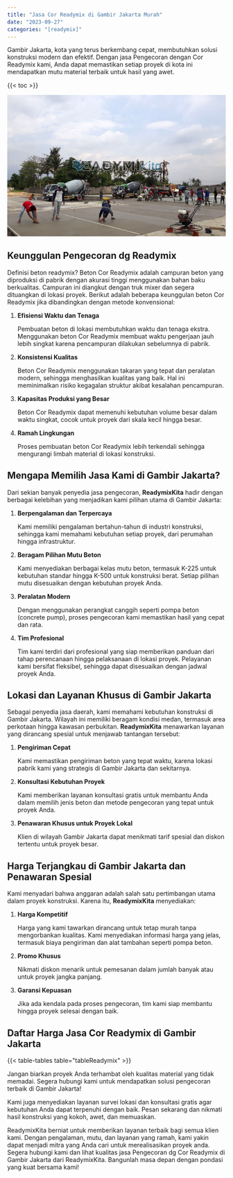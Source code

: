 ```yaml
---
title: "Jasa Cor Readymix di Gambir Jakarta Murah"
date: "2023-09-27"
categories: "[readymix]"
---
```


Gambir Jakarta, kota yang terus berkembang cepat, membutuhkan solusi konstruksi modern dan efektif. Dengan jasa Pengecoran dengan Cor Readymix kami, Anda dapat memastikan setiap proyek di kota ini mendapatkan mutu material terbaik untuk hasil yang awet.

{{< toc >}}

![Jasa Cor Readymix di Gambir Jakarta Murah](/images/readymix/cor-readymix-03.jpg)

## Keunggulan Pengecoran dg Readymix

Definisi beton readymix? Beton Cor Readymix adalah campuran beton yang diproduksi di pabrik dengan akurasi tinggi menggunakan bahan baku berkualitas. Campuran ini diangkut dengan truk mixer dan segera dituangkan di lokasi proyek. Berikut adalah beberapa keunggulan beton Cor Readymix jika dibandingkan dengan metode konvensional:

1. **Efisiensi Waktu dan Tenaga**

   Pembuatan beton di lokasi membutuhkan waktu dan tenaga ekstra. Menggunakan beton Cor Readymix membuat waktu pengerjaan jauh lebih singkat karena pencampuran dilakukan sebelumnya di pabrik.

2. **Konsistensi Kualitas**

   Beton Cor Readymix menggunakan takaran yang tepat dan peralatan modern, sehingga menghasilkan kualitas yang baik. Hal ini meminimalkan risiko kegagalan struktur akibat kesalahan pencampuran.

3. **Kapasitas Produksi yang Besar**

   Beton Cor Readymix dapat memenuhi kebutuhan volume besar dalam waktu singkat, cocok untuk proyek dari skala kecil hingga besar.

4. **Ramah Lingkungan**

   Proses pembuatan beton Cor Readymix lebih terkendali sehingga mengurangi limbah material di lokasi konstruksi.

## Mengapa Memilih Jasa Kami di Gambir Jakarta?

Dari sekian banyak penyedia jasa pengecoran, **ReadymixKita** hadir dengan berbagai kelebihan yang menjadikan kami pilihan utama di Gambir Jakarta:

1. **Berpengalaman dan Terpercaya**

   Kami memiliki pengalaman bertahun-tahun di industri konstruksi, sehingga kami memahami kebutuhan setiap proyek, dari perumahan hingga infrastruktur.

2. **Beragam Pilihan Mutu Beton**

   Kami menyediakan berbagai kelas mutu beton, termasuk K-225 untuk kebutuhan standar hingga K-500 untuk konstruksi berat. Setiap pilihan mutu disesuaikan dengan kebutuhan proyek Anda.

3. **Peralatan Modern**

   Dengan menggunakan perangkat canggih seperti pompa beton (concrete pump), proses pengecoran kami memastikan hasil yang cepat dan rata.

4. **Tim Profesional**

   Tim kami terdiri dari profesional yang siap memberikan panduan dari tahap perencanaan hingga pelaksanaan di lokasi proyek. Pelayanan kami bersifat fleksibel, sehingga dapat disesuaikan dengan jadwal proyek Anda.

## Lokasi dan Layanan Khusus di Gambir Jakarta

Sebagai penyedia jasa daerah, kami memahami kebutuhan konstruksi di Gambir Jakarta. Wilayah ini memiliki beragam kondisi medan, termasuk area perkotaan hingga kawasan perbukitan. **ReadymixKita** menawarkan layanan yang dirancang spesial untuk menjawab tantangan tersebut:

1. **Pengiriman Cepat**

   Kami memastikan pengiriman beton yang tepat waktu, karena lokasi pabrik kami yang strategis di Gambir Jakarta dan sekitarnya.

2. **Konsultasi Kebutuhan Proyek**

   Kami memberikan layanan konsultasi gratis untuk membantu Anda dalam memilih jenis beton dan metode pengecoran yang tepat untuk proyek Anda.

3. **Penawaran Khusus untuk Proyek Lokal**

   Klien di wilayah Gambir Jakarta dapat menikmati tarif spesial dan diskon tertentu untuk proyek besar.

## Harga Terjangkau di Gambir Jakarta dan Penawaran Spesial

Kami menyadari bahwa anggaran adalah salah satu pertimbangan utama dalam proyek konstruksi. Karena itu, **ReadymixKita** menyediakan:

1. **Harga Kompetitif**

   Harga yang kami tawarkan dirancang untuk tetap murah tanpa mengorbankan kualitas. Kami menyediakan informasi harga yang jelas, termasuk biaya pengiriman dan alat tambahan seperti pompa beton.

2. **Promo Khusus**

   Nikmati diskon menarik untuk pemesanan dalam jumlah banyak atau untuk proyek jangka panjang.

3. **Garansi Kepuasan**

   Jika ada kendala pada proses pengecoran, tim kami siap membantu hingga proyek selesai dengan baik.

## Daftar Harga Jasa Cor Readymix di Gambir Jakarta

{{< table-tables table="tableReadymix" >}}

Jangan biarkan proyek Anda terhambat oleh kualitas material yang tidak memadai. Segera hubungi kami untuk mendapatkan solusi pengecoran terbaik di Gambir Jakarta!

Kami juga menyediakan layanan survei lokasi dan konsultasi gratis agar kebutuhan Anda dapat terpenuhi dengan baik. Pesan sekarang dan nikmati hasil konstruksi yang kokoh, awet, dan memuaskan.

ReadymixKita berniat untuk memberikan layanan terbaik bagi semua klien kami. Dengan pengalaman, mutu, dan layanan yang ramah, kami yakin dapat menjadi mitra yang Anda cari untuk merealisasikan proyek anda. Segera hubungi kami dan lihat kualitas jasa Pengecoran dg Cor Readymix di Gambir Jakarta dari ReadymixKita. Bangunlah masa depan dengan pondasi yang kuat bersama kami!